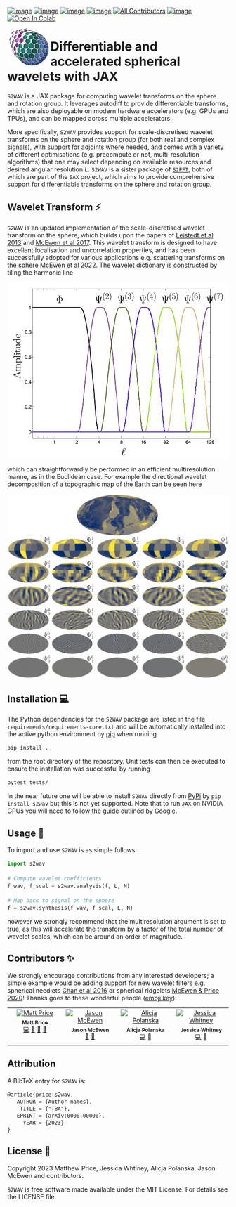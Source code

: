[![image](https://github.com/astro-informatics/s2wav/actions/workflows/tests.yml/badge.svg?branch=main)](https://github.com/astro-informatics/s2wav/actions/workflows/tests.yml)
[![image](https://codecov.io/gh/astro-informatics/s2wav/branch/main/graph/badge.svg?token=ZES6J4K3KZ)](https://codecov.io/gh/astro-informatics/s2wav)
[![image](https://img.shields.io/badge/License-MIT-yellow.svg)](https://opensource.org/licenses/MIT)
[![image](http://img.shields.io/badge/arXiv-xxxx.xxxxx-orange.svg?style=flat)](https://arxiv.org/abs/xxxx.xxxxx) <!-- ALL-CONTRIBUTORS-BADGE:START - Do not remove or modify this section -->
[![All Contributors](https://img.shields.io/badge/all_contributors-4-orange.svg?style=flat-square)](#contributors-) <!-- ALL-CONTRIBUTORS-BADGE:END --> 
[![image](https://img.shields.io/badge/code%20style-black-000000.svg)](https://github.com/psf/black)
[![Open In Colab](https://colab.research.google.com/assets/colab-badge.svg)](https://colab.research.google.com/drive/15E64EAQ7TIp2a3cCoXtnNgf7Ud9MYjVq?usp=sharing)

<img align="left" height="85" width="98" src="./docs/assets/sax_logo.png">

# Differentiable and accelerated spherical wavelets with JAX

`S2WAV` is a JAX package for computing wavelet transforms on the sphere
and rotation group. It leverages autodiff to provide differentiable
transforms, which are also deployable on modern hardware accelerators
(e.g. GPUs and TPUs), and can be mapped across multiple accelerators.

More specifically, `S2WAV` provides support for scale-discretised
wavelet transforms on the sphere and rotation group (for both real and
complex signals), with support for adjoints where needed, and comes with
a variety of different optimisations (e.g. precompute or not,
multi-resolution algorithms) that one may select depending on available
resources and desired angular resolution $L$. `S2WAV` is a sister package of [`S2FFT`](https://github.com/astro-informatics/s2fft), both of which are part of the `SAX` project, which aims to provide comprehensive support for differentiable transforms on the sphere and rotation group.

## Wavelet Transform :zap: 
`S2WAV` is an updated implementation of the scale-discretised wavelet transform on the sphere, which builds upon the papers of [Leistedt et al 2013](https://arxiv.org/abs/1211.1680) and [McEwen et al 2017](https://arxiv.org/abs/1509.06749). This wavelet transform is designed to have excellent localisation and uncorrelation properties, and has been successfully adopted for various applications e.g. scattering transforms on the sphere [McEwen et al 2022](https://arxiv.org/pdf/2102.02828.pdf). The wavelet dictionary is constructed by tiling the harmonic line

<center><img src="./docs/assets/figures/wavelet_tiling.png" alt= “” width="600" height="400"></center>

which can straightforwardly be performed in an efficient multiresolution manne, as in the Euclidean case. For example the directional wavelet decomposition of a topographic map of the Earth can be seen here

![image](./docs/assets/figures/wavelet_decomposition.png)

## Installation :computer:

The Python dependencies for the `S2WAV` package are listed in the file
`requirements/requirements-core.txt` and will be automatically installed
into the active python environment by [pip](https://pypi.org) when running

``` bash
pip install .        
```

from the root directory of the repository. Unit tests can then be
executed to ensure the installation was successful by running

``` bash
pytest tests/
```

In the near future one will be able to install `S2WAV` directly from
[PyPi](https://pypi.org) by `pip install s2wav` but this is not yet supported.
Note that to run `JAX` on NVIDIA GPUs you will need to follow the
[guide](https://github.com/google/jax#installation) outlined by Google.

## Usage :rocket:

To import and use `S2WAV` is as simple follows:

``` python
import s2wav 

# Compute wavelet coefficients
f_wav, f_scal = s2wav.analysis(f, L, N)

# Map back to signal on the sphere 
f = s2wav.synthesis(f_wav, f_scal, L, N)
```
however we strongly recommend that the multiresolution argument is set to true, as this will accelerate the transform by a factor of the total number of wavelet scales, which can be around an order of magnitude.

## Contributors ✨
We strongly encourage contributions from any interested developers; a
simple example would be adding support for new wavelet filters e.g. spherical needlets 
[Chan et al 2016](https://arxiv.org/abs/1511.05578) or spherical ridgelets 
[McEwen & Price 2020](https://arxiv.org/pdf/1510.01595.pdf)! Thanks goes to these wonderful people ([emoji
key](https://allcontributors.org/docs/en/emoji-key)):

<!-- ALL-CONTRIBUTORS-LIST:START - Do not remove or modify this section -->
<!-- prettier-ignore-start -->
<!-- markdownlint-disable -->
<table>
  <tbody>
    <tr>
      <td align="center" valign="top" width="14.28%"><a href="https://cosmomatt.github.io"><img src="https://avatars.githubusercontent.com/u/32554533?v=4?s=100" width="100px;" alt="Matt Price"/><br /><sub><b>Matt Price</b></sub></a><br /><a href="https://github.com/astro-informatics/s2wav/commits?author=CosmoMatt" title="Code">💻</a> <a href="https://github.com/astro-informatics/s2wav/pulls?q=is%3Apr+reviewed-by%3ACosmoMatt" title="Reviewed Pull Requests">👀</a> <a href="https://github.com/astro-informatics/s2wav/commits?author=CosmoMatt" title="Documentation">📖</a> <a href="#design-CosmoMatt" title="Design">🎨</a></td>
      <td align="center" valign="top" width="14.28%"><a href="http://www.jasonmcewen.org"><img src="https://avatars.githubusercontent.com/u/3181701?v=4?s=100" width="100px;" alt="Jason McEwen "/><br /><sub><b>Jason McEwen </b></sub></a><br /><a href="https://github.com/astro-informatics/s2wav/pulls?q=is%3Apr+reviewed-by%3Ajasonmcewen" title="Reviewed Pull Requests">👀</a> <a href="#design-jasonmcewen" title="Design">🎨</a></td>
      <td align="center" valign="top" width="14.28%"><a href="https://alicjaap.github.io/"><img src="https://avatars.githubusercontent.com/u/114654380?v=4?s=100" width="100px;" alt="Alicja Polanska"/><br /><sub><b>Alicja Polanska</b></sub></a><br /><a href="https://github.com/astro-informatics/s2wav/commits?author=alicjapolanska" title="Code">💻</a> <a href="https://github.com/astro-informatics/s2wav/pulls?q=is%3Apr+reviewed-by%3Aalicjapolanska" title="Reviewed Pull Requests">👀</a></td>
      <td align="center" valign="top" width="14.28%"><a href="https://github.com/JessWhitney"><img src="https://avatars.githubusercontent.com/u/115358717?v=4?s=100" width="100px;" alt="Jessica Whitney"/><br /><sub><b>Jessica Whitney</b></sub></a><br /><a href="https://github.com/astro-informatics/s2wav/commits?author=JessWhitney" title="Code">💻</a> <a href="https://github.com/astro-informatics/s2wav/pulls?q=is%3Apr+reviewed-by%3AJessWhitney" title="Reviewed Pull Requests">👀</a></td>
    </tr>
  </tbody>
</table>

<!-- markdownlint-restore -->
<!-- prettier-ignore-end -->

<!-- ALL-CONTRIBUTORS-LIST:END -->

## Attribution

A BibTeX entry for `S2WAV` is:

``` 
@article{price:s2wav, 
   AUTHOR = {Author names},
    TITLE = {"TBA"},
   EPRINT = {arXiv:0000.00000},
     YEAR = {2023}
}
```

## License :memo:

Copyright 2023 Matthew Price, Jessica Whtiney, Alicja Polanska, Jason
McEwen and contributors.

`S2WAV` is free software made available under the MIT License. For
details see the LICENSE file.

